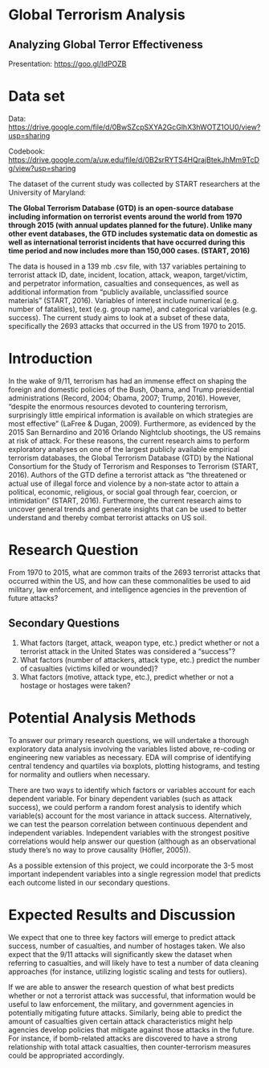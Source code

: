 # Global Terrorism Analysis 
## Analyzing Global Terror Effectiveness
Presentation: https://goo.gl/IdPOZB

# Data set
Data: https://drive.google.com/file/d/0BwSZcpSXYA2GcGlhX3hWOTZ1OU0/view?usp=sharing

Codebook: https://drive.google.com/a/uw.edu/file/d/0B2srRYTS4HQrajBtekJhMm9TcDg/view?usp=sharing


The dataset of the current study was collected by START researchers at the University of Maryland:

__The Global Terrorism Database (GTD) is an open-source database including information on terrorist events around the world from 1970 through 2015 (with annual updates planned for the future). Unlike many other event databases, the GTD includes systematic data on domestic as well as international terrorist incidents that have occurred during this time period and now includes more than 150,000 cases. (START, 2016)__

The data is housed in a 139 mb .csv file, with 137 variables pertaining to terrorist attack ID, date, incident, location, attack, weapon, target/victim, and perpetrator information, casualties and consequences, as well as additional information from “publicly available, unclassified source materials” (START, 2016). Variables of interest include numerical (e.g. number of fatalities), text (e.g. group name), and categorical variables (e.g. success). The current study aims to look at a subset of these data, specifically the 2693 attacks that occurred in the US from 1970 to 2015. 
   
  
# Introduction

In the wake of 9/11, terrorism has had an immense effect on shaping the foreign and domestic policies of the Bush, Obama, and Trump presidential administrations (Record, 2004; Obama, 2007; Trump, 2016). However, “despite the enormous resources devoted to countering terrorism, surprisingly little empirical information is available on which strategies are most effective” (LaFree & Dugan, 2009). Furthermore, as evidenced by the 2015 San Bernardino and 2016 Orlando Nightclub shootings, the US remains at risk of attack. For these reasons, the current research aims to perform exploratory analyses on one of the largest publicly available empirical terrorism databases, the Global Terrorism Database (GTD) by the National Consortium for the Study of Terrorism and Responses to Terrorism (START, 2016). Authors of the GTD define a terrorist attack as “the threatened or actual use of illegal force and violence by a non‐state actor to attain a political, economic, religious, or social goal through fear, coercion, or intimidation” (START, 2016). Furthermore, the current research aims to uncover general trends and generate insights that can be used to better understand and thereby combat terrorist attacks on US soil.	

# Research Question

From 1970 to 2015, what are common traits of the 2693 terrorist attacks that occurred within the US, and how can these commonalities be used to aid military, law enforcement, and intelligence agencies in the prevention of future attacks?

## Secondary Questions

1. What factors (target, attack, weapon type, etc.) predict whether or not a terrorist attack in the United States was considered a “success”?
2. What factors (number of attackers, attack type, etc.) predict the number of casualties (victims killed or wounded)?
3. What factors (motive, attack type, etc.), predict whether or not a hostage or hostages were taken?

# Potential Analysis Methods

To answer our primary research questions, we will undertake a thorough exploratory data analysis involving the variables listed above, re-coding or engineering new variables as necessary. EDA will comprise of identifying central tendency and quartiles via boxplots, plotting histograms, and testing for normality and outliers when necessary.

There are two ways to identify which factors or variables account for each dependent variable. For binary dependent variables (such as attack success), we could perform a random forest analysis to identify which variable(s) account for the most variance in attack success. Alternatively, we can test the pearson correlation between continuous dependent and independent variables. Independent variables with the strongest positive correlations would help answer our question (although as an observational study there’s no way to prove causality (Höfler, 2005)).

As a possible extension of this project, we could incorporate the 3-5 most important independent variables into a single regression model that predicts each outcome listed in our secondary questions.

# Expected Results and Discussion

We expect that one to three key factors will emerge to predict attack success, number of casualties, and number of hostages taken. We also expect that the 9/11 attacks will significantly skew the dataset when referring to casualties, and will likely have to test a number of data cleaning approaches (for instance, utilizing logistic scaling and tests for outliers).

If we are able to answer the research question of what best predicts whether or not a terrorist attack was successful, that information would be useful to law enforcement, the military, and government agencies in potentially mitigating future attacks. Similarly, being able to predict the amount of casualties given certain attack characteristics might help agencies develop policies that mitigate against those attacks in the future. For instance, if bomb-related attacks are discovered to have a strong relationship with total attack casualties, then counter-terrorism measures could be appropriated accordingly.
